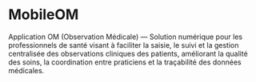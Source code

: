 # MobileOM
Application OM (Observation Médicale) — Solution numérique pour les professionnels de santé visant à faciliter la saisie, le suivi et la gestion centralisée des observations cliniques des patients, améliorant la qualité des soins, la coordination entre praticiens et la traçabilité des données médicales.
